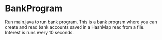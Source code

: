 # BankProgram
Run main.java to run bank program.
This is a bank program where you can create and read bank accounts saved in a HashMap read from a file.
Interest is runs every 10 seconds.
